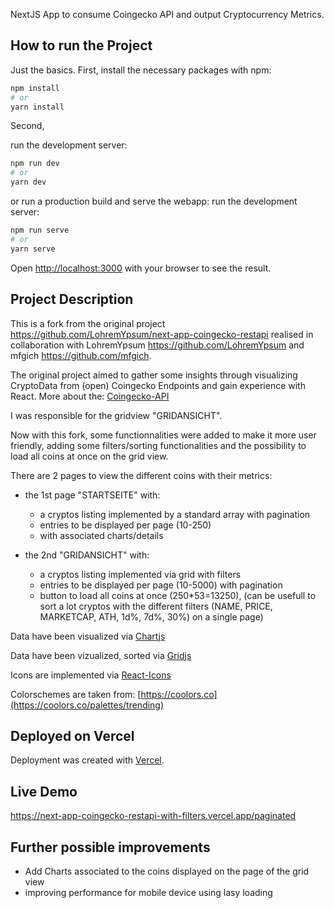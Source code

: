 NextJS App to consume Coingecko API and output Cryptocurrency Metrics.

## How to run the Project

Just the basics. 
First, install the necessary packages with npm:

```bash
npm install
# or
yarn install
```

Second, 

run the development server:
```bash
npm run dev
# or
yarn dev
```
or run a production build and serve the webapp:
run the development server:
```bash
npm run serve
# or
yarn serve
```

Open [http://localhost:3000](http://localhost:3000) with your browser to see the result.

## Project Description

This is a fork from the original project https://github.com/LohremYpsum/next-app-coingecko-restapi  realised in collaboration with LohremYpsum https://github.com/LohremYpsum and mfgich https://github.com/mfgich.

The original project aimed to gather some insights through visualizing CryptoData from (open) Coingecko Endpoints and gain experience with React.
More about the: [Coingecko-API](https://www.coingecko.com/de/api/documentation?)

I was responsible for the gridview "GRIDANSICHT".

Now with this fork, some functionnalities were added to make it more user friendly, adding some filters/sorting functionalities and the possibility to load all coins at once on the grid view.


There are 2 pages to view the different coins with their metrics:
 - the 1st page "STARTSEITE" with:
    + a cryptos listing implemented by a standard array with pagination
    + entries to be displayed per page (10-250)
    + with associated charts/details 
    
 - the 2nd "GRIDANSICHT" with:
    + a cryptos listing implemented via grid with filters
    + entries to be displayed per page (10-5000) with pagination
    + button to load all coins at once (250*53=13250), (can be usefull to sort a lot cryptos
      with the different filters (NAME, PRICE, MARKETCAP, ATH, 1d%, 7d%, 30%) on a single page)

Data have been visualized via [Chartjs](https://www.chartjs.org/docs/latest/getting-started/installation.html)

Data have been vizualized, sorted via [Gridjs](https://gridjs.io/docs/install/)

Icons are implemented via [React-Icons](https://react-icons.github.io/react-icons/)

Colorschemes are taken from: [https://coolors.co](https://coolors.co/palettes/trending)

## Deployed on Vercel

Deployment was created with [Vercel](https://vercel.com/new?utm_medium=default-template&filter=next.js&utm_source=create-next-app&utm_campaign=create-next-app-readme).

## Live Demo
https://next-app-coingecko-restapi-with-filters.vercel.app/paginated

## Further possible improvements
- Add Charts associated to the coins displayed on the page of the grid view
- improving performance for mobile device using lasy loading
